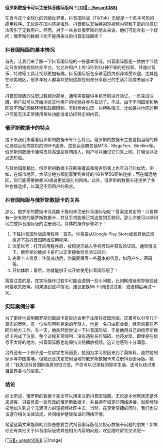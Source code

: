 **俄罗斯数据卡可以注册抖音国际版吗？[[TG💪+ @esim1088](https://t.me/s/esim1088)]**

在当今这个全球化的网络世界里，抖音国际版（TikTok）无疑是一个炙手可热的应用程序。无论是在国内还是海外，抖音都以其独特的短视频内容和丰富的创意玩法吸引了无数用户。然而，对于一些身处俄罗斯的朋友来说，他们可能会有一个疑问：俄罗斯的数据卡能不能用来注册抖音国际版呢？

### 抖音国际版的基本情况

首先，让我们来了解一下抖音国际版的一些基本情况。抖音国际版是一款由字节跳动开发的短视频社交平台，它允许用户上传15秒到1分钟不等的短视频，并通过音乐、特效等工具让视频更加有趣。抖音国际版在全球范围内都非常受欢迎，尤其是在欧美地区，很多年轻人都喜欢使用这款应用来分享自己的生活片段或者展示才艺。

抖音国际版的注册过程相对简单，通常需要提供手机号码进行验证。一旦完成注册，用户就可以开始浏览其他用户的视频并参与互动了。不过，由于不同国家和地区有不同的网络环境和政策限制，有时候会出现一些特殊情况，比如某些地区的用户可能无法正常使用某些功能或者访问特定的内容。

### 俄罗斯数据卡的特点

接下来我们来看看俄罗斯的数据卡有什么特点。俄罗斯的数据卡主要是指当地的移动通信运营商提供的SIM卡服务，这些运营商包括MTS、MegaFon、Beeline等。俄罗斯的数据卡通常支持高速互联网接入，用户可以通过它们来上网、打电话以及发送短信。

与其他国家相比，俄罗斯的数据卡在网络覆盖和服务质量上也有自己的优势。例如，在城市地区，大部分地方都能享受到良好的4G甚至5G网络连接；而在偏远地区，则可能需要依赖3G或者更低级别的网络。此外，俄罗斯的数据卡还提供了多种套餐选择，以满足不同用户的需求。

### 抖音国际版与俄罗斯数据卡的关系

那么，俄罗斯的数据卡究竟能不能用来注册抖音国际版呢？答案是肯定的！只要你有一张有效的俄罗斯数据卡，并且手机能够正常连接到互联网，那么你就可以顺利地完成抖音国际版的注册流程。具体的操作步骤如下：

1. 下载抖音国际版应用程序：首先，你需要从Google Play Store或者其他正规渠道下载抖音国际版应用程序。
2. 注册账号：打开应用程序后，按照提示输入手机号码并获取验证码。通常情况下，俄罗斯的数据卡是可以正常接收短信验证码的。
3. 完善个人信息：注册成功后，你需要填写一些基本的信息，如用户名、密码等。
4. 开始体验：最后，你就能够正式开始使用抖音国际版了！

需要注意的是，在实际操作过程中可能会遇到一些小问题，比如网络延迟导致验证码接收失败等。如果遇到这种情况，建议更换Wi-Fi网络试试看，或者稍后再试一次。

### 实际案例分享

为了更好地说明俄罗斯的数据卡是否适合用于注册抖音国际版，这里可以分享几个真实的案例。有一位名叫阿列克谢的年轻人，他是一名自由职业者，经常需要在不同的地方工作。有一天，他突然想尝试一下抖音国际版，于是他用自己的俄罗斯数据卡完成了注册。整个过程非常顺利，没有遇到任何障碍。他还发现，即使是在信号不太好的地方，抖音国际版也能保持流畅播放视频，这让他感到十分满意。

另外还有一个例子是一位留学生玛丽亚，她因为学习原因来到了莫斯科。虽然她的家乡与中国接壤，但她还是决定使用当地的俄罗斯数据卡来注册抖音国际版。她说：“我发现抖音国际版真的很方便，不仅可以记录我的留学生活，还可以结识来自世界各地的朋友。”

### 结论

综上所述，俄罗斯的数据卡完全可以用来注册抖音国际版。无论是本地居民还是外来游客，只要具备一张有效的俄罗斯数据卡，并且拥有稳定的网络连接，就能够轻松地加入到这个充满活力的短视频社区中去。当然，在享受便捷的同时，我们也应该遵守相关法律法规，共同维护健康和谐的网络环境。

希望这篇文章能帮助到那些想要尝试抖音国际版但又担心数据卡问题的朋友！如果你还有其他关于抖音国际版或其他相关内容的问题，欢迎随时留言交流哦～

[[TG💪+ @esim1088](https://t.me/s/esim1088) ![Image](https://i.postimg.cc/4NQfJmqS/Snipaste-2025-05-13-00-14-12.png)]